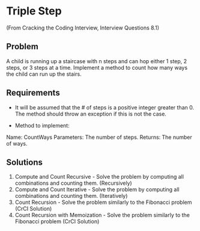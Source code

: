 # Triple Step  

(From Cracking the Coding Interview, Interview Questions 8.1)

## Problem
A child is running up a staircase with n steps and can hop either 1 step, 2
 steps, or 3 steps at a time. Implement a method to count how many ways the
child can run up the stairs.

## Requirements
- It will be assumed that the # of steps is a positive integer greater than 0.
The method should throw an exception if this is not the case.

- Method to implement:  

Name: CountWays
Parameters: The number of steps.
Returns: The number of ways.

## Solutions
1. Compute and Count Recursive - Solve the problem by computing all combinations and counting them. (Recursively)
2. Compute and Count Iterative - Solve the problem by computing all combinations and counting them. (Iteratively)
3. Count Recursion - Solve the problem similarly to the Fibonacci problem (CrCI Solution)
4. Count Recursion with Memoization - Solve the problem similarly to the Fibonacci problem (CrCI Solution)
